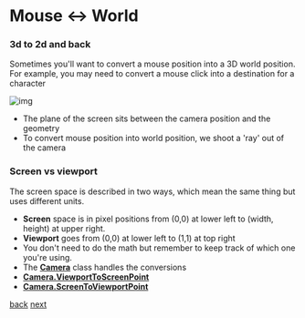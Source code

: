# Mouse <-> World


### 3d to 2d and back
Sometimes you'll want to convert a mouse position into a 3D world position. For example, you may need to convert a mouse click into a destination for a character

![img](http://upload.wikimedia.org/wikipedia/commons/9/90/Perspective_Projection_Principle.jpg)

* The plane of the screen sits between the camera position and  the geometry
*  To convert mouse position into world position, we shoot a 'ray' out of the camera

### Screen vs viewport
The screen space is described in two ways, which mean the same thing but uses different units. 

* **Screen** space is in pixel positions from (0,0) at lower left to (width, height) at upper right.
* **Viewport** goes from (0,0) at lower left to (1,1) at top right
*  You don't need to do the math but remember to keep track of which one you're using.  
*  The **[Camera](http://docs.unity3d.com/Documentation/ScriptReference/Camera.html)** class handles the conversions
  *  **[Camera.ViewportToScreenPoint](http://docs.unity3d.com/Documentation/ScriptReference/Camera.ViewportToScreenPoint.html)**
  * **[Camera.ScreenToViewportPoint](http://docs.unity3d.com/Documentation/ScriptReference/Camera.ScreenToViewportPoint.html)**

[back](4-14.md) [next](4-16.md)